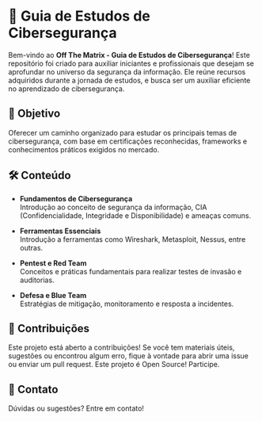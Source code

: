 # 📘 Guia de Estudos de Cibersegurança  

Bem-vindo ao **Off The Matrix - Guia de Estudos de Cibersegurança**! Este repositório foi criado para auxiliar iniciantes e profissionais que desejam se aprofundar no universo da segurança da informação. 
Ele reúne recursos adquiridos durante a jornada de estudos, e busca ser um auxiliar eficiente no aprendizado de cibersegurança.

## 🌟 Objetivo  

Oferecer um caminho organizado para estudar os principais temas de cibersegurança, com base em certificações reconhecidas, frameworks e conhecimentos práticos exigidos no mercado.

## 🛠️ Conteúdo  

- **Fundamentos de Cibersegurança**  
  Introdução ao conceito de segurança da informação, CIA (Confidencialidade, Integridade e Disponibilidade) e ameaças comuns.  

- **Ferramentas Essenciais**  
  Introdução a ferramentas como Wireshark, Metasploit, Nessus, entre outras.  

- **Pentest e Red Team**  
  Conceitos e práticas fundamentais para realizar testes de invasão e auditorias.  

- **Defesa e Blue Team**  
  Estratégias de mitigação, monitoramento e resposta a incidentes.  

## 🤝 Contribuições  

Este projeto está aberto a contribuições! Se você tem materiais úteis, sugestões ou encontrou algum erro, fique à vontade para abrir uma issue ou enviar um pull request. Este projeto é Open Source! Participe.

## 📩 Contato  

Dúvidas ou sugestões? Entre em contato!

